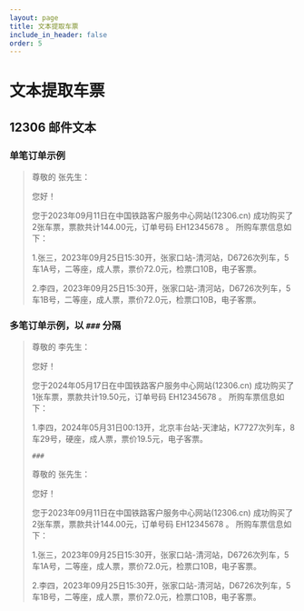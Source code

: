 ```yaml
---
layout: page
title: 文本提取车票
include_in_header: false
order: 5
---
```


# 文本提取车票

## 12306 邮件文本

### 单笔订单示例

> 尊敬的 张先生：
>
> 您好！
>
> 您于2023年09月11日在中国铁路客户服务中心网站(12306.cn) 成功购买了2张车票，票款共计144.00元，订单号码 EH12345678 。 所购车票信息如下：
>
> 1.张三，2023年09月25日15:30开，张家口站-清河站，D6726次列车，5车1A号，二等座，成人票，票价72.0元，检票口10B，电子客票。
>
> 2.李四，2023年09月25日15:30开，张家口站-清河站，D6726次列车，5车1B号，二等座，成人票，票价72.0元，检票口10B，电子客票。

### 多笔订单示例，以 `###` 分隔

> 尊敬的 李先生：
>
> 您好！
>
> 您于2024年05月17日在中国铁路客户服务中心网站(12306.cn) 成功购买了1张车票，票款共计19.50元，订单号码 EH12345678 。 所购车票信息如下：
>
> 1.李四，2024年05月31日00:13开，北京丰台站-天津站，K7727次列车，8车29号，硬座，成人票，票价19.5元，电子客票。
>
>`###`
>
> 尊敬的 张先生：
>
> 您好！
>
> 您于2023年09月11日在中国铁路客户服务中心网站(12306.cn) 成功购买了2张车票，票款共计144.00元，订单号码 EH12345678 。 所购车票信息如下：
>
> 1.张三，2023年09月25日15:30开，张家口站-清河站，D6726次列车，5车1A号，二等座，成人票，票价72.0元，检票口10B，电子客票。
>
> 2.李四，2023年09月25日15:30开，张家口站-清河站，D6726次列车，5车1B号，二等座，成人票，票价72.0元，检票口10B，电子客票。






